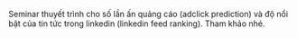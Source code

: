 Seminar thuyết trình cho số lần ấn quảng cáo (adclick prediction) và độ nổi bật của tin tức trong linkedin (linkedin feed ranking). Tham khảo nhé.
